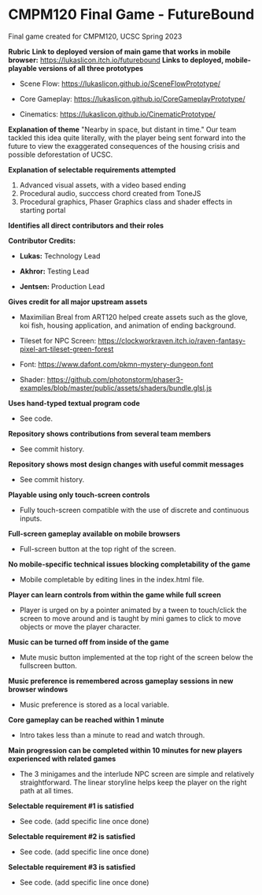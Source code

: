 # CMPM120 Final Game - FutureBound
Final game created for CMPM120, UCSC Spring 2023

**Rubric**
**Link to deployed version of main game that works in mobile browser:**
https://lukaslicon.itch.io/futurebound
**Links to deployed, mobile-playable versions of all three prototypes**
   - Scene Flow: https://lukaslicon.github.io/SceneFlowPrototype/

   - Core Gameplay: https://lukaslicon.github.io/CoreGameplayPrototype/

   - Cinematics: https://lukaslicon.github.io/CinematicPrototype/
   
**Explanation of theme**
"Nearby in space, but distant in time."
Our team tackled this idea quite literally, with the player being sent forward into the future to view the exaggerated consequences of the housing crisis and possible deforestation of UCSC.

**Explanation of selectable requirements attempted**
1. Advanced visual assets, with a video based ending
2. Procedural audio, succcess chord created from ToneJS
3. Procedural graphics, Phaser Graphics class and shader effects in starting portal

**Identifies all direct contributors and their roles**

**Contributor Credits:**
- **Lukas:** Technology Lead

- **Akhror:** Testing Lead

- **Jentsen:** Production Lead

**Gives credit for all major upstream assets**
- Maximilian Breal from ART120 helped create assets such as the glove, koi fish, housing application, and animation of ending background.

- Tileset for NPC Screen: https://clockworkraven.itch.io/raven-fantasy-pixel-art-tileset-green-forest

- Font: https://www.dafont.com/pkmn-mystery-dungeon.font

- Shader: https://github.com/photonstorm/phaser3-examples/blob/master/public/assets/shaders/bundle.glsl.js

**Uses hand-typed textual program code**

- See code.

**Repository shows contributions from several team members**

- See commit history.

**Repository shows most design changes with useful commit messages**

- See commit history.

**Playable using only touch-screen controls**

- Fully touch-screen compatible with the use of discrete and continuous inputs.

**Full-screen gameplay available on mobile browsers**

- Full-screen button at the top right of the screen.

**No mobile-specific technical issues blocking completability of the game**

- Mobile completable by editing lines in the index.html file.

**Player can learn controls from within the game while full screen**

- Player is urged on by a pointer animated by a tween to touch/click the screen to move around and is taught by mini games to click to move objects or move the player character.

**Music can be turned off from inside of the game**

- Mute music button implemented at the top right of the screen below the fullscreen button.

**Music preference is remembered across gameplay sessions in new browser windows**

- Music preference is stored as a local variable.

**Core gameplay can be reached within 1 minute**

- Intro takes less than a minute to read and watch through.

**Main progression can be completed within 10 minutes for new players experienced with related games**

- The 3 minigames and the interlude NPC screen are simple and relatively straightforward. The linear storyline helps keep the player on the right path at all times.

**Selectable requirement #1 is satisfied**

- See code.
(add specific line once done)

**Selectable requirement #2 is satisfied**

- See code.
(add specific line once done)

**Selectable requirement #3 is satisfied**

- See code.
(add specific line once done)
